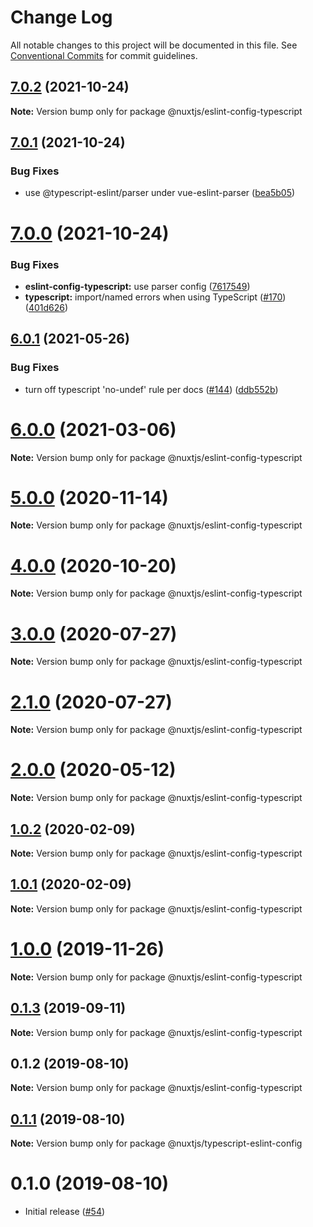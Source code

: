 # Change Log

All notable changes to this project will be documented in this file.
See [Conventional Commits](https://conventionalcommits.org) for commit guidelines.

## [7.0.2](https://github.com/nuxt/eslint-config/compare/@nuxtjs/eslint-config-typescript@7.0.1...@nuxtjs/eslint-config-typescript@7.0.2) (2021-10-24)

**Note:** Version bump only for package @nuxtjs/eslint-config-typescript





## [7.0.1](https://github.com/nuxt/eslint-config/compare/@nuxtjs/eslint-config-typescript@7.0.0...@nuxtjs/eslint-config-typescript@7.0.1) (2021-10-24)


### Bug Fixes

* use @typescript-eslint/parser under vue-eslint-parser ([bea5b05](https://github.com/nuxt/eslint-config/commit/bea5b052e322d8c59bdef96d90300d3dda28ed9c))





# [7.0.0](https://github.com/nuxt/eslint-config/compare/@nuxtjs/eslint-config-typescript@6.0.1...@nuxtjs/eslint-config-typescript@7.0.0) (2021-10-24)


### Bug Fixes

* **eslint-config-typescript:** use parser config ([7617549](https://github.com/nuxt/eslint-config/commit/7617549147d16018ed46a073bffff920b89e1bfb))
* **typescript:** import/named errors when using TypeScript ([#170](https://github.com/nuxt/eslint-config/issues/170)) ([401d626](https://github.com/nuxt/eslint-config/commit/401d6262eed320465b3fb3eb8a0067fc8bf935b3))





## [6.0.1](https://github.com/nuxt/eslint-config/compare/@nuxtjs/eslint-config-typescript@6.0.0...@nuxtjs/eslint-config-typescript@6.0.1) (2021-05-26)


### Bug Fixes

* turn off typescript 'no-undef' rule per docs ([#144](https://github.com/nuxt/eslint-config/issues/144)) ([ddb552b](https://github.com/nuxt/eslint-config/commit/ddb552bb76b4f379f9f23827ccdf8708be12ad27))





# [6.0.0](https://github.com/nuxt/eslint-config/compare/@nuxtjs/eslint-config-typescript@5.0.0...@nuxtjs/eslint-config-typescript@6.0.0) (2021-03-06)

**Note:** Version bump only for package @nuxtjs/eslint-config-typescript





# [5.0.0](https://github.com/nuxt/eslint-config/compare/@nuxtjs/eslint-config-typescript@4.0.0...@nuxtjs/eslint-config-typescript@5.0.0) (2020-11-14)

**Note:** Version bump only for package @nuxtjs/eslint-config-typescript





# [4.0.0](https://github.com/nuxt/eslint-config/compare/@nuxtjs/eslint-config-typescript@3.0.0...@nuxtjs/eslint-config-typescript@4.0.0) (2020-10-20)

**Note:** Version bump only for package @nuxtjs/eslint-config-typescript





# [3.0.0](https://github.com/nuxt/eslint-config/compare/@nuxtjs/eslint-config-typescript@2.1.0...@nuxtjs/eslint-config-typescript@3.0.0) (2020-07-27)

**Note:** Version bump only for package @nuxtjs/eslint-config-typescript





# [2.1.0](https://github.com/nuxt/eslint-config/compare/@nuxtjs/eslint-config-typescript@2.0.0...@nuxtjs/eslint-config-typescript@2.1.0) (2020-07-27)

**Note:** Version bump only for package @nuxtjs/eslint-config-typescript





# [2.0.0](https://github.com/nuxt/eslint-config/compare/@nuxtjs/eslint-config-typescript@1.0.2...@nuxtjs/eslint-config-typescript@2.0.0) (2020-05-12)

**Note:** Version bump only for package @nuxtjs/eslint-config-typescript





## [1.0.2](https://github.com/nuxt/eslint-config/compare/@nuxtjs/eslint-config-typescript@1.0.1...@nuxtjs/eslint-config-typescript@1.0.2) (2020-02-09)

**Note:** Version bump only for package @nuxtjs/eslint-config-typescript





## [1.0.1](https://github.com/nuxt/eslint-config/compare/@nuxtjs/eslint-config-typescript@1.0.0...@nuxtjs/eslint-config-typescript@1.0.1) (2020-02-09)

**Note:** Version bump only for package @nuxtjs/eslint-config-typescript





# [1.0.0](https://github.com/nuxt/eslint-config/compare/@nuxtjs/eslint-config-typescript@0.1.3...@nuxtjs/eslint-config-typescript@1.0.0) (2019-11-26)

**Note:** Version bump only for package @nuxtjs/eslint-config-typescript





## [0.1.3](https://github.com/nuxt/eslint-config/compare/@nuxtjs/eslint-config-typescript@0.1.2...@nuxtjs/eslint-config-typescript@0.1.3) (2019-09-11)

**Note:** Version bump only for package @nuxtjs/eslint-config-typescript





## 0.1.2 (2019-08-10)

**Note:** Version bump only for package @nuxtjs/eslint-config-typescript





## [0.1.1](https://github.com/nuxt/eslint-config/compare/@nuxtjs/typescript-eslint-config@0.1.0...@nuxtjs/typescript-eslint-config@0.1.1) (2019-08-10)

**Note:** Version bump only for package @nuxtjs/typescript-eslint-config





# 0.1.0 (2019-08-10)

* Initial release ([#54](https://github.com/nuxt/eslint-config/pull/54))
